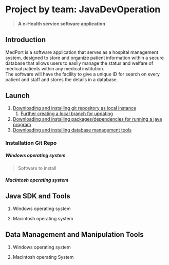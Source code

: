 # Project by team: JavaDevOperation
   > **A e-Health service software application**

## Introduction   
<p>MedPort is a software application that serves as a hospital management system, designed to store and organize patient information within a secure database that allows users to easily manage the status and welfare of medical patients within any medical institution. <br>The software will have the facility to give a unique ID for search on every patient and staff and stores the details in a database.</p>


## Launch
1. [Downloading and installing git repository as local instance](#installation-Setup)
    <!-- 1. [Further creating a local branch for updating](https://learngitbranching.js.org/?locale=en_US) -->
    1. [Further creating a local branch for updating](https://help.github.com/en/github/collaborating-with-issues-and-pull-requests/creating-and-deleting-branches-within-your-repository#creating-a-branch) 
2. [Downloading and installing packages/dependencies for running a java program](#java-sdk-and-tools)
3. [Downloading and installing database management tools](#data-management-and-manipulation-tools)


### Installation Git Repo
   ##### Windows operating system
> Software to install
   ##### Macintosh operating system


## Java SDK and Tools
1. Windows operating system


2. Macintosh operating system 


## Data Management and Manipulation Tools
1. Windows operating system

2. Macintosh operating System
